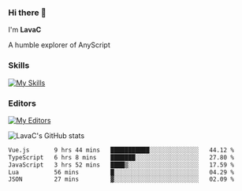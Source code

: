 ### Hi there 👋
I'm **LavaC**

A humble explorer of AnyScript

### Skills
[![My Skills](https://skillicons.dev/icons?i=js,ts,vue,nodejs,nuxtjs,astro,solidjs,tailwind)](https://skillicons.dev)

### Editors
[![My Editors](https://skillicons.dev/icons?i=neovim,vscode)](https://skillicons.dev)

![LavaC's GitHub stats](https://github-readme-stats.vercel.app/api?username=LavaCxx&show_icons=true&theme=synthwave)

<!--START_SECTION:waka-->

```txt
Vue.js       9 hrs 44 mins   ███████████░░░░░░░░░░░░░░   44.12 %
TypeScript   6 hrs 8 mins    ███████░░░░░░░░░░░░░░░░░░   27.80 %
JavaScript   3 hrs 52 mins   ████▒░░░░░░░░░░░░░░░░░░░░   17.59 %
Lua          56 mins         █░░░░░░░░░░░░░░░░░░░░░░░░   04.29 %
JSON         27 mins         ▓░░░░░░░░░░░░░░░░░░░░░░░░   02.09 %
```

<!--END_SECTION:waka-->
